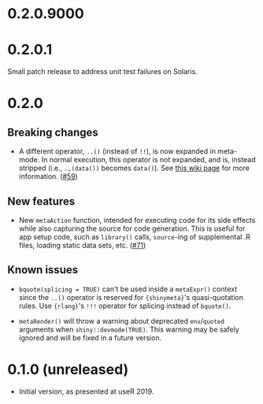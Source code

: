 # 0.2.0.9000


# 0.2.0.1

Small patch release to address unit test failures on Solaris.

# 0.2.0

## Breaking changes

* A different operator, `..()` (instead of `!!`), is now expanded in meta-mode. In normal execution, this operator is not expanded, and is, instead stripped (i.e., `.,(data())` becomes `data()`). See [this wiki page](https://github.com/rstudio/shinymeta/wiki/Syntax-changes-for-shinymeta-0.2.0) for more information. ([#59](https://github.com/rstudio/shinymeta/pull/59))

## New features

* New `metaAction` function, intended for executing code for its side effects while also capturing the source for code generation. This is useful for app setup code, such as `library()` calls, `source`-ing of supplemental .R files, loading static data sets, etc. ([#71](https://github.com/rstudio/shinymeta/pull/71))

## Known issues

* `bquote(splicing = TRUE)` can't be used inside a `metaExpr()` context since the `..()` operator is reserved for `{shinymeta}`'s quasi-quotation rules. Use `{rlang}`'s `!!!` operator for splicing instead of `bquote()`.

* `metaRender()` will throw a warning about deprecated `env`/`quoted` arguments when `shiny::devmode(TRUE)`. This warning may be safely ignored and will be fixed in a future version.

# 0.1.0 (unreleased)

* Initial version, as presented at useR 2019.
